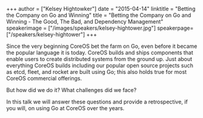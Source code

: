 +++
author = ["Kelsey Hightowker"]
date = "2015-04-14"
linktitle = "Betting the Company on Go and Winning"
title = "Betting the Company on Go and Winning - The Good, The Bad, and Dependency Management"
speakerimage = ["/images/speakers/kelsey-hightower.jpg"]
speakerpage=["/speakers/kelsey-hightower"]
+++

Since the very beginning CoreOS bet the farm on Go, even before it became the popular language it is today. CoreOS builds and ships components that enable users to create distributed systems from the ground up. Just about everything CoreOS builds including our popular open source projects such as etcd, fleet, and rocket are built using Go; this also holds true for most CoreOS commercial offerings.

But how did we do it? What challenges did we face?

In this talk we will answer these questions and provide a retrospective, if you will, on using Go at CoreOS over the years.


